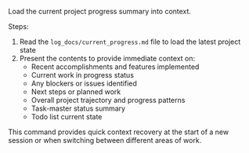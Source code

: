 Load the current project progress summary into context.

Steps:

1. Read the `log_docs/current_progress.md` file to load the latest project state
2. Present the contents to provide immediate context on:
   - Recent accomplishments and features implemented
   - Current work in progress status
   - Any blockers or issues identified
   - Next steps or planned work
   - Overall project trajectory and progress patterns
   - Task-master status summary
   - Todo list current state

This command provides quick context recovery at the start of a new session or when switching between different areas of work.
